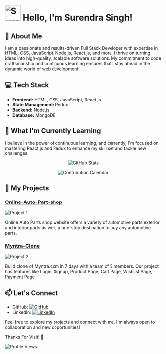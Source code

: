 <!-- Header Section -->
# <img src="https://user-images.githubusercontent.com/YourGitHubID/YourImageFolder/your-logo.png" alt="Surendra Singh" width="50"/> Hello, I'm Surendra Singh!

## 🚀 About Me

I am a passionate and results-driven Full Stack Developer with expertise in HTML, CSS, JavaScript, Node.js, React.js, and more. I thrive on turning ideas into high-quality, scalable software solutions. My commitment to code craftsmanship and continuous learning ensures that I stay ahead in the dynamic world of web development.

## 💻 Tech Stack

- **Frontend:** HTML, CSS, JavaScript, React.js
- **State Management:** Redux
- **Backend:** Node.js
- **Database:** MongoDB

## 🌱 What I'm Currently Learning

I believe in the power of continuous learning, and currently, I'm focused on mastering React.js and Redux to enhance my skill set and tackle new challenges.

<!-- GitHub Stats and Contribution Calendar Section -->
<p align="center">
  <img src="https://github-readme-stats.vercel.app/api?username=SursaChauhan&show_icons=true&count_private=true&hide=contribs,prs&theme=radical" alt="GitHub Stats" />
</p>

<p align="center">
  <img src="https://github-readme-streak-stats.herokuapp.com/?user=SursaChauhan&theme=radical" alt="Contribution Calendar" />
</p>

<!-- My Projects Section -->
## 🔧 My Projects

### [Online-Auto-Part-shop](https://sursachauhan.github.io/Online-Auto-Part-shop/)
![Project 1](https://github.com/SursaChauhan/Online-Auto-Part-shop/assets/142526317/1896cf25-2981-4fa4-af39-986fe4eb2e5b)

Online Auto Parts shop website offers a variety of automotive parts exterior and interior parts as well, a one-stop destination to buy any automotive parts.

### [Myntra-Clone](https://gilded-vacherin-2e78d2.netlify.app/)
![Project 2](https://github.com/arjundangi01/Myntra-Clone/assets/135942012/95ca274f-18dc-4f1d-a7ab-6d03cc5024d7)

Build clone of Myntra.com in 7 days with a team of 5 members. Our project has features like Login, Signup, Product Page, Cart Page, Wishlist Page, Payment Page

<!-- Let's Connect Section -->
## 📫 Let's Connect

- GitHub: [![GitHub](https://img.shields.io/badge/GitHub-SursaChauhan-181717?style=flat&logo=github&logoColor=white)](https://github.com/SursaChauhan)
- LinkedIn: [![LinkedIn](https://img.shields.io/badge/LinkedIn-Surendra_Schauhan-0077B5?style=flat&logo=linkedin&logoColor=white)](https://www.linkedin.com/in/surendra-schauhan/)

Feel free to explore my projects and connect with me. I'm always open to collaboration and new opportunities!

Thanks For Visit! 🚀

<!-- Profile Views Counter -->
![Profile Views](https://komarev.com/ghpvc/?username=SursaChauhan&color=brightgreen)
